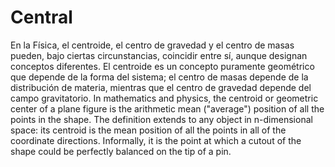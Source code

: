 # Central
En la Física, el centroide, el centro de gravedad y el centro de masas pueden, bajo ciertas circunstancias, coincidir entre sí, aunque designan conceptos diferentes. El centroide es un concepto puramente geométrico que depende de la forma del sistema; el centro de masas depende de la distribución de materia, mientras que el centro de gravedad depende del campo gravitatorio. In mathematics and physics, the centroid or geometric center of a plane figure is the arithmetic mean ("average") position of all the points in the shape. The definition extends to any object in n-dimensional space: its centroid is the mean position of all the points in all of the coordinate directions. Informally, it is the point at which a cutout of the shape could be perfectly balanced on the tip of a pin.
